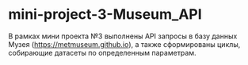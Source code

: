 # mini-project-3-Museum_API
В рамках мини проекта №3 выполнены API запросы в базу данных Музея (https://metmuseum.github.io), а также сформированы циклы, собирающие датасеты по определенным параметрам.
